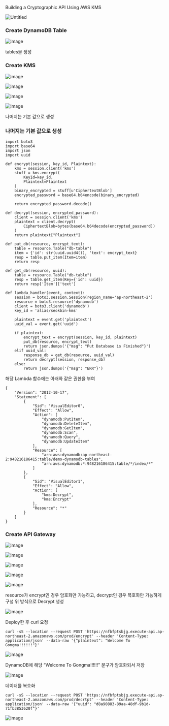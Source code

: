 Building a Cryptographic API Using AWS KMS

![Untitled](https://github.com/LeeSeokBln/cryptographic-API-with-KMS/assets/101256150/215c3db5-c722-4a8d-b101-49cf8ca0a738)

### Create DynamoDB Table

![image](https://github.com/LeeSeokBln/cryptographic-API-with-KMS/assets/101256150/9f1e0c6d-9896-4ec6-9d91-a1641705812f)


tables을 생성

### Create KMS

![image](https://github.com/LeeSeokBln/cryptographic-API-with-KMS/assets/101256150/a7689013-7aad-4faa-9322-433e9dd30252)

![image](https://github.com/LeeSeokBln/cryptographic-API-with-KMS/assets/101256150/e6c3c043-487d-4890-b51d-b541220c5d66)

![image](https://github.com/LeeSeokBln/cryptographic-API-with-KMS/assets/101256150/156d8602-e77b-4f08-93dd-cc7c376b6569)

![image](https://github.com/LeeSeokBln/cryptographic-API-with-KMS/assets/101256150/d625de0a-5943-4491-857d-9bcf15158ff9)



나머지는 기본 값으로 생성

### 나머지는 기본 값으로 생성
```
import boto3
import base64
import json
import uuid

def encrypt(session, key_id, Plaintext):
    kms = session.client('kms')
    stuff = kms.encrypt(
        KeyId=key_id, 
        Plaintext=Plaintext
    )
    binary_encrypted = stuff[u'CiphertextBlob']
    encrypted_password = base64.b64encode(binary_encrypted)

    return encrypted_password.decode()
    
def decrypt(session, encrypted_password):
    client = session.client('kms')
    plaintext = client.decrypt(
        CiphertextBlob=bytes(base64.b64decode(encrypted_password))
    )
    return plaintext["Plaintext"]

def put_db(resource, encrypt_text):
    table = resource.Table("db-table")
    item = {'id': str(uuid.uuid4()), 'text': encrypt_text}
    resp = table.put_item(Item=item)
    return resp

def get_db(resource, uuid):
    table = resource.Table("db-table")
    resp = table.get_item(Key={'id': uuid})    
    return resp['Item']['text']

def lambda_handler(event, context):
    session = boto3.session.Session(region_name='ap-northeast-2')
    resource = boto3.resource('dynamodb')
    client = boto3.client('dynamodb')
    key_id = 'alias/seokbin-kms'
    
    plaintext = event.get('plaintext')
    uuid_val = event.get('uuid')

    if plaintext:
        encrypt_text = encrypt(session, key_id, plaintext)
        put_db(resource, encrypt_text)
        return json.dumps('{"msg": "Put Database is Finished"}')
    elif uuid_val:
        response_db = get_db(resource, uuid_val)
        return decrypt(session, response_db)
    else:
        return json.dumps('{"msg": "ERR"}')

```
해당 Lambda 함수에는 아래와 같은 권한을 부여
```
{
    "Version": "2012-10-17",
    "Statement": [
        {
            "Sid": "VisualEditor0",
            "Effect": "Allow",
            "Action": [
                "dynamodb:PutItem",
                "dynamodb:DeleteItem",
                "dynamodb:GetItem",
                "dynamodb:Scan",
                "dynamodb:Query",
                "dynamodb:UpdateItem"
            ],
            "Resource": [
                "arn:aws:dynamodb:ap-northeast-2:948216186415:table/demo-dynamodb-tables",
                "arn:aws:dynamodb:*:948216186415:table/*/index/*"
            ]
        },
        {
            "Sid": "VisualEditor1",
            "Effect": "Allow",
            "Action": [
                "kms:Decrypt",
                "kms:Encrypt"
            ],
            "Resource": "*"
        }
    ]
}
```

### Create API Gateway

![image](https://github.com/LeeSeokBln/cryptographic-API-with-KMS/assets/101256150/06ffcf11-d6aa-4b7e-a5cb-8e09fc4291e4)

![image](https://github.com/LeeSeokBln/cryptographic-API-with-KMS/assets/101256150/d9fab148-a37e-4f24-90fe-8e18294e5c0d)

![image](https://github.com/LeeSeokBln/cryptographic-API-with-KMS/assets/101256150/5ecf5f05-822f-41c6-ac02-59c27eead9a8)

![image](https://github.com/LeeSeokBln/cryptographic-API-with-KMS/assets/101256150/c8b9ce4a-3fb9-4a74-9312-7a393b7c2963)

![image](https://github.com/LeeSeokBln/cryptographic-API-with-KMS/assets/101256150/2076c168-205d-4442-aca6-7e088ed45791)


resource가 encrypt인 경우 암호화만 가능하고, decrypt인 경우 복호화만 가능하게 구성
위 방식으로 Decrypt 생성

![image](https://github.com/LeeSeokBln/cryptographic-API-with-KMS/assets/101256150/ef568fcb-7b40-403e-9a8e-424f7875872a)


Deploy한 후 curl 요청

```
curl -sS --location --request POST 'https://nfbfptsbjg.execute-api.ap-northeast-2.amazonaws.com/prod/encrypt' --header 'Content-Type: application/json' --data-raw '{"plaintext": "Welcome To Gongma!!!!!!"}'
```
![image](https://github.com/LeeSeokBln/cryptographic-API-with-KMS/assets/101256150/f3adc2ed-7f58-48de-b547-52a737bd1443)


DynamoDB에 해당 “Welcome To Gongma!!!!!!” 문구가 암호화되서 저장

![image](https://github.com/LeeSeokBln/cryptographic-API-with-KMS/assets/101256150/77ab10a3-5701-4957-9c82-d7933f8c49a1)


데이터를 복호화

```
curl -sS --location --request POST 'https://nfbfptsbjg.execute-api.ap-northeast-2.amazonaws.com/prod/decrtpt' --header 'Content-Type: application/json' --data-raw '{"uuid": "d8a90883-89aa-48df-9b1d-71fb3853620f"}'
```
![image](https://github.com/LeeSeokBln/cryptographic-API-with-KMS/assets/101256150/0129f72f-1613-427e-8d39-1ee08942fd01)

